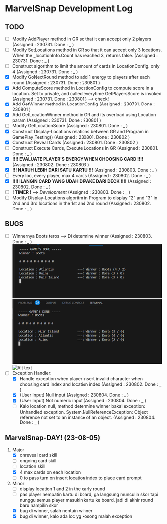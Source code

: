# MarvelSnap Development Log

## TODO
- [ ] Modify AddPlayer method in GR so that it can accept only 2 players (Assigned : 230731. Done : _ )
- [ ] Modify SetLocations method in GR so that it can accept only 3 locations. When the _locationInfo.Count has reached 3, returns false. (Assigned : 230731. Done : _ )
- [ ] Construct algorithm to limit the amount of cards in LocationConfig. only 4 (Assigned : 230731. Done : _ )
- [x] Modify GoNextRound method to add 1 energy to players after each round (Assigned : 230731. Done : 230801 )
- [x] Add ComputeScore method in LocationConfig to compute score in a location. Set to private, and called everytime GetPlayersScore is invoked (Assigned : 230731. Done : 230801 ) --> check!
- [x] Add GetWinner method in LocationConfig (Assigned : 230731. Done : 230801 )
- [x] Add GetLocationWinner method in GR and its overload using Location param (Assigned : 230731. Done : 230801 )
- [ ] Modify GetLocationScore (Assigned : 230801. Done : _ )
- [x] Construct Display-Locations relations between GR and Program in GamePlay_Testing() (Assigned : 230801. Done : 230802 )
- [x] Construct Reveal Cards (Assigned : 230801. Done : 230802 )
- [ ] Construct Execute Cards, Execute Locations in GR (Assigned : 230801. Done : _ )
- [x] **!!!! EVALUATE PLAYER'S ENERGY WHEN CHOOSING CARD !!!!** (Assigned : 230802. Done : 230803 )
- [x] **!!! NARUH LEBIH DARI SATU KARTU !!!** (Assigned : 230803. Done : _ )
- [ ] Every loc, every player, max 4 cards (Assigned : 230802. Done : _ )
- [x] **!!!! ILANGIN CARD YANG UDAH DIPAKE DARI DECK !!!!** (Assigned : 230802. Done : _ )
- [ ] **! TIMER !** --> *Development* (Assigned : 230803. Done : _ )
- [ ] Modify Display-Locations algoritm in Program to display "2" and "3" in 2nd and 3rd locations in the 1st and 2nd round (Assigned : 230802. Done : _ )

## BUGS
- [ ] Winnernya Boots teros --> Di determine winner (Assigned : 230803. Done : _ )
 ![Alt text](../Pictures/bug1.0.png)
 ![Alt text](../Pictures/bug1.1.png)
 ![Alt text](../Pictures/bug1.2.pn)
- [ ] Exception Handler:
  - [x] Handle exception when player insert invalid character when choosing card index and location index (Assigned : 230802. Done : _ )
  - [x] (User Input) Null input (Assigned : 230804. Done : _ )
  - [x] (User Input) Not numeric input (Assigned : 230804. Done : _ )
  - [ ] Kalo location null, method determine winner bakal exception: Unhandled exception. System.NullReferenceException: Object reference not set to an instance of an object. (Assigned : 230804. Done : _ )

## MarvelSnap-DAY! (23-08-05)
1. Major
   - [x] onreveal card skill
   - [ ] ongoing card skill
   - [ ] location skill
   - [x] 4 max cards on each location
   - [ ] 0 to pass turn on insert location index to place card prompt
2. Minor
   - [ ] display location 1 and 2 in the early round
   - [ ] pas player nempatin kartu di board, ga langsung munculin skor tapi nunggu semua player masukin kartu ke board. jadi di akhir round baru nampilin skor
   - [x] bug di winner, salah nentuin winner
   - [x] bug di winner, kalo ada loc yg kosong malah exception